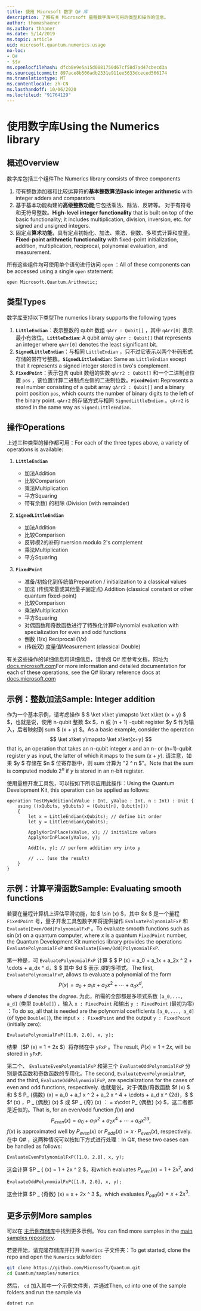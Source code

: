 ```yaml
---
title: 使用 Microsoft 数字 Q# 库
description: 了解有关 Microsoft 量程数字库中可用的类型和操作的信息。
author: thomashaener
ms.author: thhaner
ms.date: 5/14/2019
ms.topic: article
uid: microsoft.quantum.numerics.usage
no-loc:
- Q#
- $$v
ms.openlocfilehash: dfcb8e9e5a15d0881750d67cf58d7ad47cbecd3a
ms.sourcegitcommit: 897ace8b506adb2331e911ee5633dceced566174
ms.translationtype: MT
ms.contentlocale: zh-CN
ms.lasthandoff: 10/06/2020
ms.locfileid: "91764129"
---
```

# <a name="using-the-numerics-library"></a><span data-ttu-id="934c6-103">使用数字库</span><span class="sxs-lookup"><span data-stu-id="934c6-103">Using the Numerics library</span></span>

## <a name="overview"></a><span data-ttu-id="934c6-104">概述</span><span class="sxs-lookup"><span data-stu-id="934c6-104">Overview</span></span>

<span data-ttu-id="934c6-105">数字库包括三个组件</span><span class="sxs-lookup"><span data-stu-id="934c6-105">The Numerics library consists of three components</span></span>

1. <span data-ttu-id="934c6-106">带有整数添加器和比较运算符的**基本整数算法**</span><span class="sxs-lookup"><span data-stu-id="934c6-106">**Basic integer arithmetic** with integer adders and comparators</span></span>
1. <span data-ttu-id="934c6-107">基于基本功能构建的**高级整数功能**;它包括乘法、除法、反转等。 对于有符号和无符号整数。</span><span class="sxs-lookup"><span data-stu-id="934c6-107">**High-level integer functionality** that is built on top of the basic  functionality; it includes multiplication, division, inversion, etc.  for signed and unsigned integers.</span></span>
1. <span data-ttu-id="934c6-108">固定点**算术功能**，具有定点初始化、加法、乘法、倒数、多项式计算和度量。</span><span class="sxs-lookup"><span data-stu-id="934c6-108">**Fixed-point arithmetic functionality** with fixed-point initialization,  addition, multiplication, reciprocal, polynomial evaluation, and measurement.</span></span>

<span data-ttu-id="934c6-109">所有这些组件均可使用单个语句进行访问 `open` ：</span><span class="sxs-lookup"><span data-stu-id="934c6-109">All of these components can be accessed using a single `open` statement:</span></span>
```qsharp
open Microsoft.Quantum.Arithmetic;
```

## <a name="types"></a><span data-ttu-id="934c6-110">类型</span><span class="sxs-lookup"><span data-stu-id="934c6-110">Types</span></span>

<span data-ttu-id="934c6-111">数字库支持以下类型</span><span class="sxs-lookup"><span data-stu-id="934c6-111">The numerics library supports the following types</span></span>

1. <span data-ttu-id="934c6-112">**`LittleEndian`**：表示整数的 qubit 数组 `qArr : Qubit[]` ，其中 `qArr[0]` 表示最小有效位。</span><span class="sxs-lookup"><span data-stu-id="934c6-112">**`LittleEndian`**: A qubit array `qArr : Qubit[]` that represents an integer where `qArr[0]` denotes the least significant bit.</span></span>
1. <span data-ttu-id="934c6-113">**`SignedLittleEndian`**：与相同 `LittleEndian` ，只不过它表示以两个补码形式存储的带符号整数。</span><span class="sxs-lookup"><span data-stu-id="934c6-113">**`SignedLittleEndian`**: Same as `LittleEndian` except that it represents a signed integer stored in two's complement.</span></span>
1. <span data-ttu-id="934c6-114">**`FixedPoint`**：表示包含 qubit 数组的实数 `qArr2 : Qubit[]` 和一个二进制点位置 `pos` ，该位置计算二进制点左侧的二进制位数。</span><span class="sxs-lookup"><span data-stu-id="934c6-114">**`FixedPoint`**: Represents a real number consisting of a qubit array `qArr2 : Qubit[]` and a binary point position `pos`, which counts the number of binary digits to the left of the binary point.</span></span> <span data-ttu-id="934c6-115">`qArr2` 的存储方式与相同 `SignedLittleEndian` 。</span><span class="sxs-lookup"><span data-stu-id="934c6-115">`qArr2` is stored in the same way as `SignedLittleEndian`.</span></span>

## <a name="operations"></a><span data-ttu-id="934c6-116">操作</span><span class="sxs-lookup"><span data-stu-id="934c6-116">Operations</span></span>

<span data-ttu-id="934c6-117">上述三种类型的操作都可用：</span><span class="sxs-lookup"><span data-stu-id="934c6-117">For each of the three types above, a variety of operations is available:</span></span>

1. **`LittleEndian`**
    - <span data-ttu-id="934c6-118">加法</span><span class="sxs-lookup"><span data-stu-id="934c6-118">Addition</span></span>
    - <span data-ttu-id="934c6-119">比较</span><span class="sxs-lookup"><span data-stu-id="934c6-119">Comparison</span></span>
    - <span data-ttu-id="934c6-120">乘法</span><span class="sxs-lookup"><span data-stu-id="934c6-120">Multiplication</span></span>
    - <span data-ttu-id="934c6-121">平方</span><span class="sxs-lookup"><span data-stu-id="934c6-121">Squaring</span></span>
    - <span data-ttu-id="934c6-122">带有余数) 的相除 (</span><span class="sxs-lookup"><span data-stu-id="934c6-122">Division (with remainder)</span></span>

1. **`SignedLittleEndian`**
    - <span data-ttu-id="934c6-123">加法</span><span class="sxs-lookup"><span data-stu-id="934c6-123">Addition</span></span>
    - <span data-ttu-id="934c6-124">比较</span><span class="sxs-lookup"><span data-stu-id="934c6-124">Comparison</span></span>
    - <span data-ttu-id="934c6-125">反转模2的补码</span><span class="sxs-lookup"><span data-stu-id="934c6-125">Inversion modulo 2's complement</span></span>
    - <span data-ttu-id="934c6-126">乘法</span><span class="sxs-lookup"><span data-stu-id="934c6-126">Multiplication</span></span>
    - <span data-ttu-id="934c6-127">平方</span><span class="sxs-lookup"><span data-stu-id="934c6-127">Squaring</span></span>

1. **`FixedPoint`**
    - <span data-ttu-id="934c6-128">准备/初始化到传统值</span><span class="sxs-lookup"><span data-stu-id="934c6-128">Preparation / initialization to a classical values</span></span>
    - <span data-ttu-id="934c6-129">加法 (传统常量或其他量子固定点) </span><span class="sxs-lookup"><span data-stu-id="934c6-129">Addition (classical constant or other quantum fixed-point)</span></span>
    - <span data-ttu-id="934c6-130">比较</span><span class="sxs-lookup"><span data-stu-id="934c6-130">Comparison</span></span>
    - <span data-ttu-id="934c6-131">乘法</span><span class="sxs-lookup"><span data-stu-id="934c6-131">Multiplication</span></span>
    - <span data-ttu-id="934c6-132">平方</span><span class="sxs-lookup"><span data-stu-id="934c6-132">Squaring</span></span>
    - <span data-ttu-id="934c6-133">对偶函数和奇数函数进行了特殊化计算</span><span class="sxs-lookup"><span data-stu-id="934c6-133">Polynomial evaluation with specialization for even and odd functions</span></span>
    - <span data-ttu-id="934c6-134">倒数 (1/x) </span><span class="sxs-lookup"><span data-stu-id="934c6-134">Reciprocal (1/x)</span></span>
    - <span data-ttu-id="934c6-135"> (传统双) 度量值</span><span class="sxs-lookup"><span data-stu-id="934c6-135">Measurement (classical Double)</span></span>

<span data-ttu-id="934c6-136">有关这些操作的详细信息和详细信息，请参阅 Q# 库参考文档，网址为 [docs.microsoft.com](https://docs.microsoft.com/quantum)</span><span class="sxs-lookup"><span data-stu-id="934c6-136">For more information and detailed documentation for each of these operations, see the Q# library reference docs at [docs.microsoft.com](https://docs.microsoft.com/quantum)</span></span>

## <a name="sample-integer-addition"></a><span data-ttu-id="934c6-137">示例：整数加法</span><span class="sxs-lookup"><span data-stu-id="934c6-137">Sample: Integer addition</span></span>

<span data-ttu-id="934c6-138">作为一个基本示例，请考虑操作 $ $ \ket x\ket y\mapsto \ket x\ket {x + y} $ $，也就是说，使用 n-qubit 整数 $x $，n 或 (n + 1) -qubit register $y $ 作为输入，后者映射到 sum $ (x + y) $。</span><span class="sxs-lookup"><span data-stu-id="934c6-138">As a basic example, consider the operation $$ \ket x\ket y\mapsto \ket x\ket{x+y} $$ that is, an operation that takes an n-qubit integer $x$ and an n- or (n+1)-qubit register $y$ as input, the latter of which it maps to the sum $(x+y)$.</span></span> <span data-ttu-id="934c6-139">请注意，如果 $y $ 存储在 $n $ 位寄存器中，则 sum 计算为 "2 ^ n $"。</span><span class="sxs-lookup"><span data-stu-id="934c6-139">Note that the sum is computed modulo $2^n$ if $y$ is stored in an $n$-bit register.</span></span>

<span data-ttu-id="934c6-140">使用量程开发工具包，可以按如下所示应用此操作：</span><span class="sxs-lookup"><span data-stu-id="934c6-140">Using the Quantum Development Kit, this operation can be applied as follows:</span></span>
```qsharp
operation TestMyAddition(xValue : Int, yValue : Int, n : Int) : Unit {
    using ((xQubits, yQubits) = (Qubit[n], Qubit[n]))
    {
        let x = LittleEndian(xQubits); // define bit order
        let y = LittleEndian(yQubits);
        
        ApplyXorInPlace(xValue, x); // initialize values
        ApplyXorInPlace(yValue, y);
        
        AddI(x, y); // perform addition x+y into y
        
        // ... (use the result)
    }
}
```

## <a name="sample-evaluating-smooth-functions"></a><span data-ttu-id="934c6-141">示例：计算平滑函数</span><span class="sxs-lookup"><span data-stu-id="934c6-141">Sample: Evaluating smooth functions</span></span>

<span data-ttu-id="934c6-142">若要在量程计算机上评估平滑功能，如 $ \sin (x) $，其中 $x $ 是一个量程 `FixedPoint` 号，量子开发工具包数字库将提供操作 `EvaluatePolynomialFxP` 和 `Evaluate[Even/Odd]PolynomialFxP` 。</span><span class="sxs-lookup"><span data-stu-id="934c6-142">To evaluate smooth functions such as $\sin(x)$ on a quantum computer, where $x$ is a quantum `FixedPoint` number, the Quantum Development Kit numerics library provides the operations `EvaluatePolynomialFxP` and `Evaluate[Even/Odd]PolynomialFxP`.</span></span>

<span data-ttu-id="934c6-143">第一种是，可 `EvaluatePolynomialFxP` 计算 $ $ P (x) = a_0 + a_1x + a_2x ^ 2 + \cdots + a_dx ^ d，$ $ 其中 $d $ 表示 *度*的多项式。</span><span class="sxs-lookup"><span data-stu-id="934c6-143">The first, `EvaluatePolynomialFxP`, allows to evaluate a polynomial of the form $$ P(x) = a_0 + a_1x + a_2x^2 + \cdots + a_dx^d, $$ where $d$ denotes the *degree*.</span></span> <span data-ttu-id="934c6-144">为此，所需的全部都是多项式系数 `[a_0,..., a_d]` (类型 `Double[]`) 、输入 `x : FixedPoint` 和输出 `y : FixedPoint` (最初为零) ：</span><span class="sxs-lookup"><span data-stu-id="934c6-144">To do so, all that is needed are the polynomial coefficients `[a_0,..., a_d]` (of type `Double[]`), the input `x : FixedPoint` and the output `y : FixedPoint` (initially zero):</span></span>
```qsharp
EvaluatePolynomialFxP([1.0, 2.0], x, y);
```
<span data-ttu-id="934c6-145">结果（$P (x) = 1 + 2x $）将存储在中 `yFxP` 。</span><span class="sxs-lookup"><span data-stu-id="934c6-145">The result, $P(x)=1+2x$, will be stored in `yFxP`.</span></span>

<span data-ttu-id="934c6-146">第二个、 `EvaluateEvenPolynomialFxP` 和第三个 `EvaluateOddPolynomialFxP` 分别是偶函数和奇数函数的专用化。</span><span class="sxs-lookup"><span data-stu-id="934c6-146">The second, `EvaluateEvenPolynomialFxP`, and the third, `EvaluateOddPolynomialFxP`, are specializations for the cases of even and odd functions, respectively.</span></span> <span data-ttu-id="934c6-147">也就是说，对于偶数/奇数函数 $f (x) $ 和 $ $ P_ {偶数} (x) = a_0 + a_1 x ^ 2 + a_2 x ^ 4 + \cdots + a_d x ^ {2d}，$ $ $f (x) $，$P _ {偶数} (x) $ 或 $P _ {奇} (x) ： = x\cdot P_ {偶数} (x) $，这二者都是近似的。</span><span class="sxs-lookup"><span data-stu-id="934c6-147">That is, for an even/odd function $f(x)$ and $$ P_{even}(x)=a_0 + a_1 x^2 + a_2 x^4 + \cdots + a_d x^{2d}, $$ $f(x)$ is approximated well by $P_{even}(x)$ or $P_{odd}(x) := x\cdot P_{even}(x)$, respectively.</span></span>
<span data-ttu-id="934c6-148">在中 Q# ，这两种情况可以按如下方式进行处理：</span><span class="sxs-lookup"><span data-stu-id="934c6-148">In Q#, these two cases can be handled as follows:</span></span>
```qsharp
EvaluateEvenPolynomialFxP([1.0, 2.0], x, y);
```
<span data-ttu-id="934c6-149">这会计算 $P _ { (x) = 1 + 2x ^ 2 $，和</span><span class="sxs-lookup"><span data-stu-id="934c6-149">which evaluates $P_{even}(x) = 1 + 2x^2$, and</span></span>
```qsharp
EvaluateOddPolynomialFxP([1.0, 2.0], x, y);
```
<span data-ttu-id="934c6-150">这会计算 $P _ {奇数} (x) = x + 2x ^ 3 $。</span><span class="sxs-lookup"><span data-stu-id="934c6-150">which evaluates $P_{odd}(x) = x + 2x^3$.</span></span>

## <a name="more-samples"></a><span data-ttu-id="934c6-151">更多示例</span><span class="sxs-lookup"><span data-stu-id="934c6-151">More samples</span></span>

<span data-ttu-id="934c6-152">可以在 [主示例存储库](https://github.com/Microsoft/Quantum)中找到更多示例。</span><span class="sxs-lookup"><span data-stu-id="934c6-152">You can find more samples in the [main samples repository](https://github.com/Microsoft/Quantum).</span></span>

<span data-ttu-id="934c6-153">若要开始，请克隆存储库并打开 `Numerics` 子文件夹：</span><span class="sxs-lookup"><span data-stu-id="934c6-153">To get started, clone the repo and open the `Numerics` subfolder:</span></span>

```bash
git clone https://github.com/Microsoft/Quantum.git
cd Quantum/samples/numerics
```

<span data-ttu-id="934c6-154">然后， `cd` 加入其中一个示例文件夹，并通过</span><span class="sxs-lookup"><span data-stu-id="934c6-154">Then, `cd` into one of the sample folders and run the sample via</span></span>

```bash
dotnet run
```
